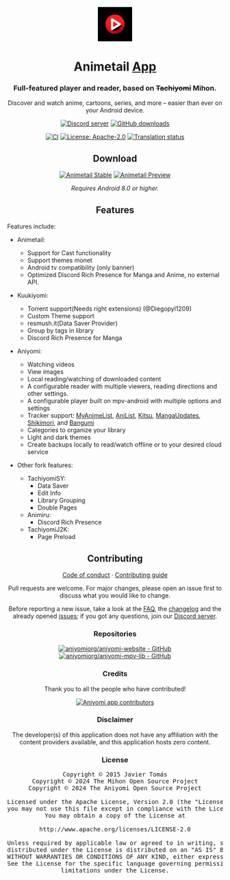 <div align="center">

<a href="https://aniyomi.org">
    <img src="./.github/assets/icon.png" alt="animetail logo" title="animetail logo" width="80"/>
</a>

# Animetail [App](#)

### Full-featured player and reader, based on ~~Tachiyomi~~ Mihon.
Discover and watch anime, cartoons, series, and more – easier than ever on your Android device.

[![Discord server](https://img.shields.io/discord/841701076242530374.svg?label=&labelColor=6A7EC2&color=7389D8&logo=discord&logoColor=FFFFFF)](https://discord.gg/F32UjdJZrR)
[![GitHub downloads](https://img.shields.io/github/downloads/Dark25/aniyomi/total?label=downloads&labelColor=27303D&color=0D1117&logo=github&logoColor=FFFFFF&style=flat)](https://github.com/aniyomiorg/aniyomi/releases)

[![CI](https://img.shields.io/github/actions/workflow/status/Dark25/aniyomi/build_push.yml?labelColor=27303D)](https://github.com/aniyomiorg/aniyomi/actions/workflows/build_push.yml)
[![License: Apache-2.0](https://img.shields.io/github/license/Dark25/aniyomi?labelColor=27303D&color=818cf8)](/LICENSE)
[![Translation status](https://img.shields.io/weblate/progress/aniyomi?labelColor=27303D&color=946300)](https://hosted.weblate.org/engage/aniyomi/)

## Download

[![Animetail Stable](https://img.shields.io/github/release/Dark25/aniyomi.svg?maxAge=3600&label=Stable&labelColor=06599d&color=043b69)](https://github.com/Dark25/Animetail2/releases)
[![Animetail Preview](https://img.shields.io/github/v/release/Dark25/animetail-preview.svg?maxAge=3600&label=Beta&labelColor=2c2c47&color=1c1c39)](https://github.com/dark25/animetail-preview/releases)

*Requires Android 8.0 or higher.*

## Features

<div align="left">

Features include:
* Animetail:
    * Support for Cast functionality
    * Support themes monet
    * Android tv compatibility (only banner)
    * Optimized Discord Rich Presence for Manga and Anime, no external API.

* Kuukiyomi:
    * Torrent support(Needs right extensions) (@Diegopyl1209)
    * Custom Theme support
    * resmush.it(Data Saver Provider)
    * Group by tags in library
    * Discord Rich Presence for Manga
* Aniyomi:
    * Watching videos
    * View images
    * Local reading/watching of downloaded content
    * A configurable reader with multiple viewers, reading directions and other settings.
    * A configurable player built on mpv-android with multiple options and settings
    * Tracker support: [MyAnimeList](https://myanimelist.net/), [AniList](https://anilist.co/), [Kitsu](https://kitsu.io/), [MangaUpdates](https://mangaupdates.com), [Shikimori](https://shikimori.one), and [Bangumi](https://bgm.tv/)
    * Categories to organize your library
    * Light and dark themes
    * Create backups locally to read/watch offline or to your desired cloud service
* Other fork features:
    * TachiyomiSY:
        * Data Saver
        * Edit Info
        * Library Grouping
        * Double Pages
    * Animiru:
        * Discord Rich Presence
    * TachiyomiJ2K:
        * Page Preload

</div>

## Contributing

[Code of conduct](./CODE_OF_CONDUCT.md) · [Contributing guide](./CONTRIBUTING.md)

Pull requests are welcome. For major changes, please open an issue first to discuss what you would like to change.

Before reporting a new issue, take a look at the [FAQ](https://aniyomi.org/docs/faq/general), the [changelog](https://aniyomi.org/changelogs/) and the already opened [issues](https://github.com/aniyomiorg/aniyomi/issues); if you got any questions, join our [Discord server](https://discord.gg/F32UjdJZrR).

### Repositories

[![aniyomiorg/aniyomi-website - GitHub](https://github-readme-stats.vercel.app/api/pin/?username=aniyomiorg&repo=aniyomi-website&bg_color=161B22&text_color=c9d1d9&title_color=818cf8&icon_color=818cf8&border_radius=8&hide_border=true&description_lines_count=2)](https://github.com/aniyomiorg/aniyomi-website/)
[![aniyomiorg/aniyomi-mpv-lib - GitHub](https://github-readme-stats.vercel.app/api/pin/?username=aniyomiorg&repo=aniyomi-mpv-lib&bg_color=161B22&text_color=c9d1d9&title_color=818cf8&icon_color=818cf8&border_radius=8&hide_border=true&description_lines_count=2)](https://github.com/aniyomiorg/aniyomi-mpv-lib/)

### Credits

Thank you to all the people who have contributed!

<a href="https://github.com/aniyomiorg/aniyomi/graphs/contributors">
    <img src="https://contrib.rocks/image?repo=aniyomiorg/aniyomi" alt="Aniyomi app contributors" title="Aniyomi app contributors" width="800"/>
</a>

### Disclaimer

The developer(s) of this application does not have any affiliation with the content providers available, and this application hosts zero content.

### License

<pre>
Copyright © 2015 Javier Tomás
Copyright © 2024 The Mihon Open Source Project
Copyright © 2024 The Aniyomi Open Source Project

Licensed under the Apache License, Version 2.0 (the "License");
you may not use this file except in compliance with the License.
You may obtain a copy of the License at

http://www.apache.org/licenses/LICENSE-2.0

Unless required by applicable law or agreed to in writing, software
distributed under the License is distributed on an "AS IS" BASIS,
WITHOUT WARRANTIES OR CONDITIONS OF ANY KIND, either express or implied.
See the License for the specific language governing permissions and
limitations under the License.
</pre>

</div>